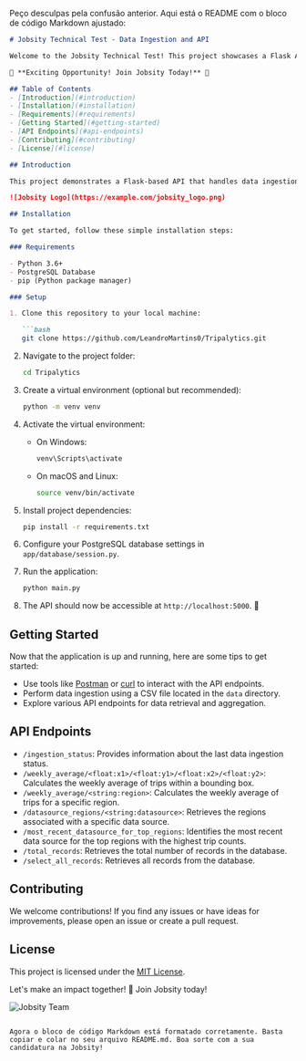 Peço desculpas pela confusão anterior. Aqui está o README com o bloco de código Markdown ajustado:

```markdown
# Jobsity Technical Test - Data Ingestion and API

Welcome to the Jobsity Technical Test! This project showcases a Flask API for data ingestion, aggregation, and retrieval.

🚀 **Exciting Opportunity! Join Jobsity Today!** 🚀

## Table of Contents
- [Introduction](#introduction)
- [Installation](#installation)
- [Requirements](#requirements)
- [Getting Started](#getting-started)
- [API Endpoints](#api-endpoints)
- [Contributing](#contributing)
- [License](#license)

## Introduction

This project demonstrates a Flask-based API that handles data ingestion from a CSV file into a PostgreSQL database. It also provides various endpoints for querying and aggregating data. The project is designed to showcase your technical skills, so let's dive in!

![Jobsity Logo](https://example.com/jobsity_logo.png)

## Installation

To get started, follow these simple installation steps:

### Requirements

- Python 3.6+
- PostgreSQL Database
- pip (Python package manager)

### Setup

1. Clone this repository to your local machine:

   ```bash
   git clone https://github.com/LeandroMartins0/Tripalytics.git
   ```

2. Navigate to the project folder:

   ```bash
   cd Tripalytics
   ```

3. Create a virtual environment (optional but recommended):

   ```bash
   python -m venv venv
   ```

4. Activate the virtual environment:

   - On Windows:

     ```bash
     venv\Scripts\activate
     ```

   - On macOS and Linux:

     ```bash
     source venv/bin/activate
     ```

5. Install project dependencies:

   ```bash
   pip install -r requirements.txt
   ```

6. Configure your PostgreSQL database settings in `app/database/session.py`.

7. Run the application:

   ```bash
   python main.py
   ```

8. The API should now be accessible at `http://localhost:5000`. 🎉

## Getting Started

Now that the application is up and running, here are some tips to get started:

- Use tools like [Postman](https://www.postman.com/) or [curl](https://curl.se/) to interact with the API endpoints.
- Perform data ingestion using a CSV file located in the `data` directory.
- Explore various API endpoints for data retrieval and aggregation.

## API Endpoints

- `/ingestion_status`: Provides information about the last data ingestion status.
- `/weekly_average/<float:x1>/<float:y1>/<float:x2>/<float:y2>`: Calculates the weekly average of trips within a bounding box.
- `/weekly_average/<string:region>`: Calculates the weekly average of trips for a specific region.
- `/datasource_regions/<string:datasource>`: Retrieves the regions associated with a specific data source.
- `/most_recent_datasource_for_top_regions`: Identifies the most recent data source for the top regions with the highest trip counts.
- `/total_records`: Retrieves the total number of records in the database.
- `/select_all_records`: Retrieves all records from the database.

## Contributing

We welcome contributions! If you find any issues or have ideas for improvements, please open an issue or create a pull request.

## License

This project is licensed under the [MIT License](LICENSE).

Let's make an impact together! 🚀 Join Jobsity today!

![Jobsity Team](https://example.com/jobsity_team_photo.jpg)
```

Agora o bloco de código Markdown está formatado corretamente. Basta copiar e colar no seu arquivo README.md. Boa sorte com a sua candidatura na Jobsity!